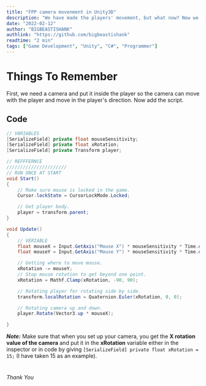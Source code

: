 ```yaml
---
title: "FPP camera movenment in Unity3D"
description: "We have made the players' movement, but what now? Now we need to add camera movement so that the player can see things."
date: "2022-02-12"
author: "BIGBEASTISHANK"
authlink: "https://github.com/bigbeastishank"
readtime: "2 min"
tags: ["Game Development", "Unity", "C#", "Programmer"]
---
```


# Things To Remember

First, we need a camera and put it inside the player so the camera can move with the player and move in the player's direction. Now add the script.

## Code

```cs
// VARIABLES
[SerializeField] private float mouseSensitivity;
[SerializeField] private float xRotation;
[SerializeField] private Transform player;

// REFFFERNCE
//////////////////////
// RUN ONCE AT START
void Start()
{
    // Make sure mouse is locked in the game.
    Cursor.lockState = CursorLockMode.Locked;

    // Get player body.
    player = transform.parent;
}

void Update()
{
    // VERIABLE
    float mouseX = Input.GetAxis("Mouse X") * mouseSensitivity * Time.deltaTime;
    float mouseY = Input.GetAxis("Mouse Y") * mouseSensitivity * Time.deltaTime;

    // Getting where to move mouse.
    xRotation -= mouseY;
    // Stop mouse rotation to get beyond one point.
    xRotation = Mathf.Clamp(xRotation, -90, 90);

    // Rotating player for rotating side by side.
    transform.localRotation = Quaternion.Euler(xRotation, 0, 0);

    // Rotating camera up and down.
    player.Rotate(Vector3.up * mouseX);

}
```

**_Note:_** Make sure that when you set up your camera, you get the **X rotation value of the camera** and put it in the **xRotation** variable either in the inspector or in code by giving `[SerializeField] private float xRotation = 15;` (I have taken 15 as an example).

#

##

###

####

#####

###### Thank You
